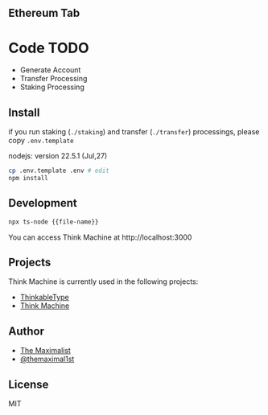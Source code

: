 ## Ethereum Tab

# Code TODO
* Generate Account
* Transfer Processing
* Staking Processing


## Install

if you run staking (`./staking`) and transfer (`./transfer`) processings, please copy `.env.template`

nodejs: version 22.5.1 (Jul,27)

```bash
cp .env.template .env # edit
npm install
```

## Development


```bash
npx ts-node {{file-name}}
```

You can access Think Machine at http://localhost:3000


## Projects

Think Machine is currently used in the following projects:

-   [ThinkableType](https://thinkabletype.com)
-   [Think Machine](https://thinkmachine.com)

## Author

-   [The Maximalist](https://themaximalist.com/)
-   [@themaximal1st](https://twitter.com/themaximal1st)

## License

MIT